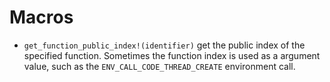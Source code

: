 # Macros

- `get_function_public_index!(identifier)`
  get the public index of the specified function.
  Sometimes the function index is used as a argument value, such as the `ENV_CALL_CODE_THREAD_CREATE` environment call.
